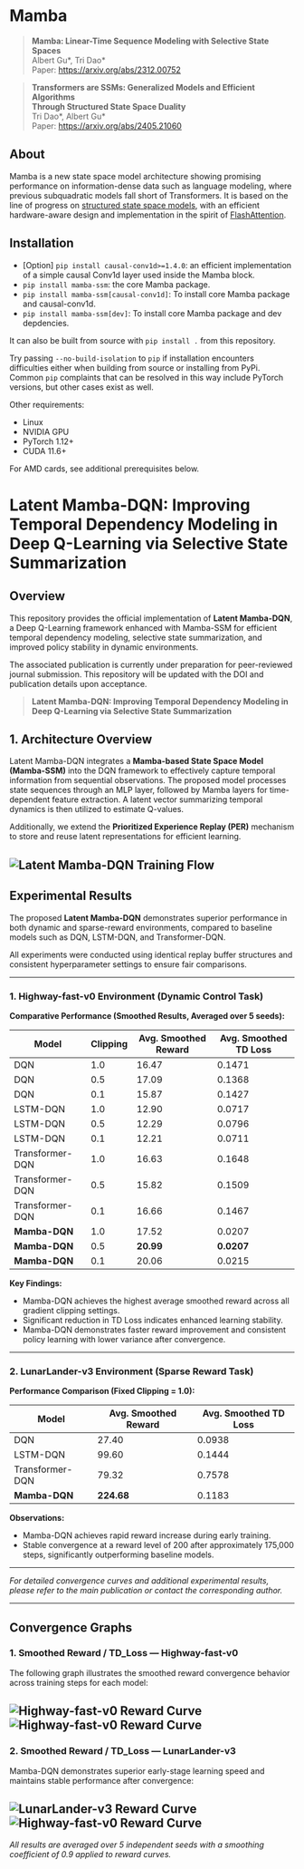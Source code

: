 # Mamba
> **Mamba: Linear-Time Sequence Modeling with Selective State Spaces**\
> Albert Gu*, Tri Dao*\
> Paper: https://arxiv.org/abs/2312.00752

> **Transformers are SSMs: Generalized Models and Efficient Algorithms**\
>     **Through Structured State Space Duality**\
> Tri Dao*, Albert Gu*\
> Paper: https://arxiv.org/abs/2405.21060

## About

Mamba is a new state space model architecture showing promising performance on information-dense data such as language modeling, where previous subquadratic models fall short of Transformers.
It is based on the line of progress on [structured state space models](https://github.com/state-spaces/s4),
with an efficient hardware-aware design and implementation in the spirit of [FlashAttention](https://github.com/Dao-AILab/flash-attention).

## Installation

- [Option] `pip install causal-conv1d>=1.4.0`: an efficient implementation of a simple causal Conv1d layer used inside the Mamba block.
- `pip install mamba-ssm`: the core Mamba package.
- `pip install mamba-ssm[causal-conv1d]`: To install core Mamba package and causal-conv1d.
- `pip install mamba-ssm[dev]`: To install core Mamba package and dev depdencies.

It can also be built from source with `pip install .` from this repository.

Try passing `--no-build-isolation` to `pip` if installation encounters difficulties either when building from source or installing from PyPi. Common `pip` complaints that can be resolved in this way include PyTorch versions, but other cases exist as well.

Other requirements:
- Linux
- NVIDIA GPU
- PyTorch 1.12+
- CUDA 11.6+

For AMD cards, see additional prerequisites below.

# Latent Mamba-DQN: Improving Temporal Dependency Modeling in Deep Q-Learning via Selective State Summarization

## Overview

This repository provides the official implementation of **Latent Mamba-DQN**, a Deep Q-Learning framework enhanced with Mamba-SSM for efficient temporal dependency modeling, selective state summarization, and improved policy stability in dynamic environments.

The associated publication is currently under preparation for peer-reviewed journal submission. This repository will be updated with the DOI and publication details upon acceptance.

> **Latent Mamba-DQN: Improving Temporal Dependency Modeling in Deep Q-Learning via Selective State Summarization**  

## 1. Architecture Overview

Latent Mamba-DQN integrates a **Mamba-based State Space Model (Mamba-SSM)** into the DQN framework to effectively capture temporal information from sequential observations. The proposed model processes state sequences through an MLP layer, followed by Mamba layers for time-dependent feature extraction. A latent vector summarizing temporal dynamics is then utilized to estimate Q-values.

Additionally, we extend the **Prioritized Experience Replay (PER)** mechanism to store and reuse latent representations for efficient learning.

![Latent Mamba-DQN Training Flow](assets/mamba-dqn-architecture.png "Latent Mamba-DQN Training Pipeline")
---
## Experimental Results

The proposed **Latent Mamba-DQN** demonstrates superior performance in both dynamic and sparse-reward environments, compared to baseline models such as DQN, LSTM-DQN, and Transformer-DQN.

All experiments were conducted using identical replay buffer structures and consistent hyperparameter settings to ensure fair comparisons.

---

### 1. Highway-fast-v0 Environment (Dynamic Control Task)

**Comparative Performance (Smoothed Results, Averaged over 5 seeds):**

| Model            | Clipping | Avg. Smoothed Reward | Avg. Smoothed TD Loss |
|------------------|----------|----------------------|-----------------------|
| DQN              | 1.0      | 16.47                | 0.1471                |
| DQN              | 0.5      | 17.09                | 0.1368                |
| DQN              | 0.1      | 15.87                | 0.1427                |
| LSTM-DQN         | 1.0      | 12.90                | 0.0717                |
| LSTM-DQN         | 0.5      | 12.29                | 0.0796                |
| LSTM-DQN         | 0.1      | 12.21                | 0.0711                |
| Transformer-DQN  | 1.0      | 16.63                | 0.1648                |
| Transformer-DQN  | 0.5      | 15.82                | 0.1509                |
| Transformer-DQN  | 0.1      | 16.66                | 0.1467                |
| **Mamba-DQN**    | 1.0      | 17.52                | 0.0207                |
| **Mamba-DQN**    | 0.5      | **20.99**            | **0.0207**            |
| **Mamba-DQN**    | 0.1      | 20.06                | 0.0215                |

**Key Findings:**
- Mamba-DQN achieves the highest average smoothed reward across all gradient clipping settings.
- Significant reduction in TD Loss indicates enhanced learning stability.
- Mamba-DQN demonstrates faster reward improvement and consistent policy learning with lower variance after convergence.

---

### 2. LunarLander-v3 Environment (Sparse Reward Task)

**Performance Comparison (Fixed Clipping = 1.0):**

| Model           | Avg. Smoothed Reward | Avg. Smoothed TD Loss |
|-----------------|----------------------|-----------------------|
| DQN             | 27.40                | 0.0938                |
| LSTM-DQN        | 99.60                | 0.1444                |
| Transformer-DQN | 79.32                | 0.7578                |
| **Mamba-DQN**   | **224.68**           | 0.1183                |

**Observations:**
- Mamba-DQN achieves rapid reward increase during early training.
- Stable convergence at a reward level of 200 after approximately 175,000 steps, significantly outperforming baseline models.

---

*For detailed convergence curves and additional experimental results, please refer to the main publication or contact the corresponding author.*

---

## Convergence Graphs

### 1. Smoothed Reward / TD_Loss — Highway-fast-v0

The following graph illustrates the smoothed reward convergence behavior across training steps for each model:

![Highway-fast-v0 Reward Curve](assets/highway_reward_Figure.png "Smoothed reward convergence for Highway-fast-v0")
![Highway-fast-v0 Reward Curve](assets/highway_loss_Figure.png "Smoothed loss convergence for Highway-fast-v0")
---

### 2. Smoothed Reward / TD_Loss — LunarLander-v3

Mamba-DQN demonstrates superior early-stage learning speed and maintains stable performance after convergence:

![LunarLander-v3 Reward Curve](assets/lunarlender_reward_Figure.png "Smoothed reward convergence for LunarLander-v3")
![Highway-fast-v0 Reward Curve](assets/lunarlender_loss_Figure.png "Smoothed loss convergence for LunarLander-v3")
---

*All results are averaged over 5 independent seeds with a smoothing coefficient of 0.9 applied to reward curves.*
